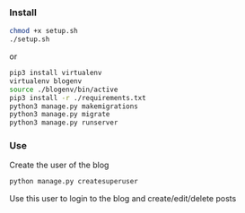 ### Install
```bash
chmod +x setup.sh
./setup.sh
```
or
```bash
pip3 install virtualenv
virtualenv blogenv
source ./blogenv/bin/active
pip3 install -r ./requirements.txt
python3 manage.py makemigrations
python3 manage.py migrate
python3 manage.py runserver
```

### Use
Create the user of the blog
```bash
python manage.py createsuperuser
```
Use this user to login to the blog and create/edit/delete posts